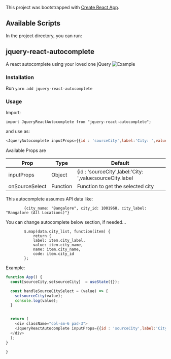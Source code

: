 This project was bootstrapped with [Create React App](https://github.com/facebook/create-react-app).

## Available Scripts

In the project directory, you can run:

## jquery-react-autocomplete
A react autocomplete using your loved one jQuery
![Example](https://i.imgur.com/DZIbceF.png?1)

### Installation

Run `yarn add jquery-react-autocomplete`

### Usage

Import:

`import JqueryReactAutocomplete from "jquery-react-autocomplete";`

and use as:

```javascript
<JqueryAutocomplete inputProps={{id : 'sourceCity',label:'City: ',value:sourceCity.label || ''}} onSourceSelect={handleSourceCitySelect}/>
```

Available Props are

| Prop             | Type    | Default                                                            |
| -------------    |---------| ------------------------------------------------------------------ |
| inputProps       | Object  | {id : 'sourceCity',label:'City: ',value:sourceCity.label || ''}    |
| onSourceSelect   | Function| Function to get the selected city                                  |



This autocomplete assumes API data like:
```
        {city_name: "Bangalore", city_id: 1001968, city_label: "Bangalore (All Locations)"}
```
You can change autocomplete below section, if needed...
```
        $.map(data.city_list, function(item) {
            return {
            label: item.city_label,
            value: item.city_name,
            name: item.city_name,
            code: item.city_id
        };
```



Example:

```javascript
function App() {
  const[sourceCity,setsourceCity]  = useState({});

  const handleSourceCitySelect = (value) => {
    setsourceCity(value);
    console.log(value);
  }  


  return (
    <div className="col-sm-6 pad-3">
    <JqueryReactAutocomplete inputProps={{id : 'sourceCity',label:'City: ',value:sourceCity.label || ''}} onSourceSelect={handleSourceCitySelect}/>
  </div>
  );
}

}
```
